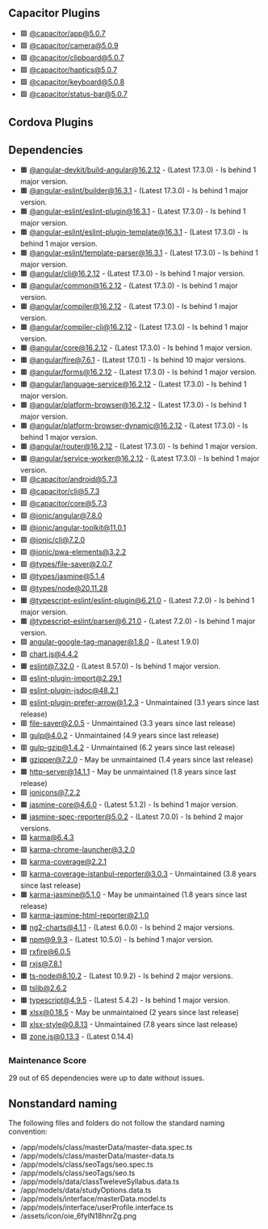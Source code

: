 ## Capacitor Plugins

- 🟩 [@capacitor/app@5.0.7](https://github.com/ionic-team/capacitor-plugins.git)
- 🟩 [@capacitor/camera@5.0.9](https://github.com/ionic-team/capacitor-plugins.git)
- 🟩 [@capacitor/clipboard@5.0.7](https://github.com/ionic-team/capacitor-plugins.git)
- 🟩 [@capacitor/haptics@5.0.7](https://github.com/ionic-team/capacitor-plugins.git)
- 🟩 [@capacitor/keyboard@5.0.8](https://github.com/ionic-team/capacitor-plugins.git)
- 🟩 [@capacitor/status-bar@5.0.7](https://github.com/ionic-team/capacitor-plugins.git)
## Cordova Plugins

## Dependencies

- 🟧 [@angular-devkit/build-angular@16.2.12](https://github.com/angular/angular-cli.git) - (Latest 17.3.0) - Is behind 1 major version.
- 🟧 [@angular-eslint/builder@16.3.1](https://github.com/angular-eslint/angular-eslint.git) - (Latest 17.3.0) - Is behind 1 major version.
- 🟧 [@angular-eslint/eslint-plugin@16.3.1](https://github.com/angular-eslint/angular-eslint.git) - (Latest 17.3.0) - Is behind 1 major version.
- 🟧 [@angular-eslint/eslint-plugin-template@16.3.1](https://github.com/angular-eslint/angular-eslint.git) - (Latest 17.3.0) - Is behind 1 major version.
- 🟧 [@angular-eslint/template-parser@16.3.1](https://github.com/angular-eslint/angular-eslint.git) - (Latest 17.3.0) - Is behind 1 major version.
- 🟧 [@angular/cli@16.2.12](https://github.com/angular/angular-cli.git) - (Latest 17.3.0) - Is behind 1 major version.
- 🟧 [@angular/common@16.2.12](https://github.com/angular/angular.git) - (Latest 17.3.0) - Is behind 1 major version.
- 🟧 [@angular/compiler@16.2.12](https://github.com/angular/angular.git) - (Latest 17.3.0) - Is behind 1 major version.
- 🟧 [@angular/compiler-cli@16.2.12](https://github.com/angular/angular.git) - (Latest 17.3.0) - Is behind 1 major version.
- 🟧 [@angular/core@16.2.12](https://github.com/angular/angular.git) - (Latest 17.3.0) - Is behind 1 major version.
- 🟧 [@angular/fire@7.6.1](https://github.com/angular/angularfire.git) - (Latest 17.0.1) - Is behind 10 major versions.
- 🟧 [@angular/forms@16.2.12](https://github.com/angular/angular.git) - (Latest 17.3.0) - Is behind 1 major version.
- 🟧 [@angular/language-service@16.2.12](https://github.com/angular/angular.git) - (Latest 17.3.0) - Is behind 1 major version.
- 🟧 [@angular/platform-browser@16.2.12](https://github.com/angular/angular.git) - (Latest 17.3.0) - Is behind 1 major version.
- 🟧 [@angular/platform-browser-dynamic@16.2.12](https://github.com/angular/angular.git) - (Latest 17.3.0) - Is behind 1 major version.
- 🟧 [@angular/router@16.2.12](https://github.com/angular/angular.git) - (Latest 17.3.0) - Is behind 1 major version.
- 🟧 [@angular/service-worker@16.2.12](https://github.com/angular/angular.git) - (Latest 17.3.0) - Is behind 1 major version.
- 🟩 [@capacitor/android@5.7.3](https://github.com/ionic-team/capacitor.git)
- 🟩 [@capacitor/cli@5.7.3](https://github.com/ionic-team/capacitor.git)
- 🟩 [@capacitor/core@5.7.3](https://github.com/ionic-team/capacitor.git)
- 🟩 [@ionic/angular@7.8.0](https://github.com/ionic-team/ionic-framework.git)
- 🟩 [@ionic/angular-toolkit@11.0.1](https://github.com/ionic-team/angular-toolkit.git)
- 🟩 [@ionic/cli@7.2.0](https://github.com/ionic-team/ionic-cli.git)
- 🟩 [@ionic/pwa-elements@3.2.2](https://github.com/ionic-team/ionic-pwa-elements.git)
- 🟩 [@types/file-saver@2.0.7](https://github.com/DefinitelyTyped/DefinitelyTyped.git)
- 🟩 [@types/jasmine@5.1.4](https://github.com/DefinitelyTyped/DefinitelyTyped.git)
- 🟩 [@types/node@20.11.28](https://github.com/DefinitelyTyped/DefinitelyTyped.git)
- 🟧 [@typescript-eslint/eslint-plugin@6.21.0](https://github.com/typescript-eslint/typescript-eslint.git) - (Latest 7.2.0) - Is behind 1 major version.
- 🟧 [@typescript-eslint/parser@6.21.0](https://github.com/typescript-eslint/typescript-eslint.git) - (Latest 7.2.0) - Is behind 1 major version.
- 🟩 [angular-google-tag-manager@1.8.0](https://github.com/mzuccaroli/angular-google-tag-manager.git) - (Latest 1.9.0)
- 🟩 [chart.js@4.4.2](https://github.com/chartjs/Chart.js.git)
- 🟧 [eslint@7.32.0](https://github.com/eslint/eslint.git) - (Latest 8.57.0) - Is behind 1 major version.
- 🟩 [eslint-plugin-import@2.29.1](https://github.com/import-js/eslint-plugin-import.git)
- 🟩 [eslint-plugin-jsdoc@48.2.1](https://github.com/gajus/eslint-plugin-jsdoc.git)
- 🟥 [eslint-plugin-prefer-arrow@1.2.3](https://github.com/TristonJ/eslint-plugin-prefer-arrow.git) - Unmaintained (3.1 years since last release)
- 🟥 [file-saver@2.0.5](https://github.com/eligrey/FileSaver.js.git) - Unmaintained (3.3 years since last release)
- 🟥 [gulp@4.0.2](https://github.com/gulpjs/gulp.git) - Unmaintained (4.9 years since last release)
- 🟥 [gulp-gzip@1.4.2](https://github.com/jstuckey/gulp-gzip.git) - Unmaintained (6.2 years since last release)
- 🟧 [gzipper@7.2.0](https://github.com/gios/gzipper.git) - May be unmaintained (1.4 years since last release)
- 🟧 [http-server@14.1.1](https://github.com/http-party/http-server.git) - May be unmaintained (1.8 years since last release)
- 🟩 [ionicons@7.2.2](https://github.com/ionic-team/ionicons.git)
- 🟧 [jasmine-core@4.6.0](https://github.com/jasmine/jasmine.git) - (Latest 5.1.2) - Is behind 1 major version.
- 🟧 [jasmine-spec-reporter@5.0.2](https://github.com/bcaudan/jasmine-spec-reporter.git) - (Latest 7.0.0) - Is behind 2 major versions.
- 🟩 [karma@6.4.3](https://github.com/karma-runner/karma.git)
- 🟩 [karma-chrome-launcher@3.2.0](https://github.com/karma-runner/karma-chrome-launcher.git)
- 🟩 [karma-coverage@2.2.1](https://github.com/karma-runner/karma-coverage.git)
- 🟥 [karma-coverage-istanbul-reporter@3.0.3](https://github.com/mattlewis92/karma-coverage-istanbul-reporter.git) - Unmaintained (3.8 years since last release)
- 🟧 [karma-jasmine@5.1.0](https://github.com/karma-runner/karma-jasmine.git) - May be unmaintained (1.8 years since last release)
- 🟩 [karma-jasmine-html-reporter@2.1.0](https://github.com/dfederm/karma-jasmine-html-reporter.git)
- 🟧 [ng2-charts@4.1.1](https://github.com/valor-software/ng2-charts.git) - (Latest 6.0.0) - Is behind 2 major versions.
- 🟧 [npm@9.9.3](https://github.com/npm/cli.git) - (Latest 10.5.0) - Is behind 1 major version.
- 🟩 [rxfire@6.0.5](https://github.com/firebaseextended/rxfire.git)
- 🟩 [rxjs@7.8.1](https://github.com/reactivex/rxjs.git)
- 🟧 [ts-node@8.10.2](https://github.com/TypeStrong/ts-node.git) - (Latest 10.9.2) - Is behind 2 major versions.
- 🟩 [tslib@2.6.2](https://github.com/Microsoft/tslib.git)
- 🟧 [typescript@4.9.5](https://github.com/Microsoft/TypeScript.git) - (Latest 5.4.2) - Is behind 1 major version.
- 🟧 [xlsx@0.18.5](https://github.com/SheetJS/sheetjs.git) - May be unmaintained (2 years since last release)
- 🟥 [xlsx-style@0.8.13](https://github.com/protobi/js-xlsx.git#beta) - Unmaintained (7.8 years since last release)
- 🟩 [zone.js@0.13.3](https://github.com/angular/angular.git) - (Latest 0.14.4)
### Maintenance Score
29 out of 65 dependencies were up to date without issues.



## Nonstandard naming
The following files and folders do not follow the standard naming convention:

- /app/models/class/masterData/master-data.spec.ts
- /app/models/class/masterData/master-data.ts
- /app/models/class/seoTags/seo.spec.ts
- /app/models/class/seoTags/seo.ts
- /app/models/data/classTweleveSyllabus.data.ts
- /app/models/data/studyOptions.data.ts
- /app/models/interface/masterData.model.ts
- /app/models/interface/userProfile.interface.ts
- /assets/icon/oie_6fylN18hnrZg.png
